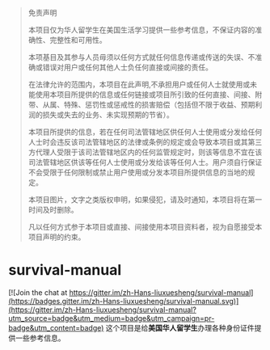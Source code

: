 > 免责声明
> 
> 本项目仅为华人留学生在美国生活学习提供一些参考信息，不保证内容的准确性、完整性和可用性。
> 
> 本项基目及其参与人员毋须以任何方式就任何信息传递或传送的失误、不准确或错误对用户或任何其他人士负任何直接或间接的责任。
> 
> 在法律允许的范围内，本项目在此声明,不承担用户或任何人士就使用或未能使用本项目所提供的信息或任何链接或项目所引致的任何直接、间接、附带、从属、特殊、惩罚性或惩戒性的损害赔偿（包括但不限于收益、预期利润的损失或失去的业务、未实现预期的节省）。
> 
> 本项目所提供的信息，若在任何司法管辖地区供任何人士使用或分发给任何人士时会违反该司法管辖地区的法律或条例的规定或会导致本项目或其第三方代理人受限于该司法管辖地区内的任何监管规定时，则该等信息不宜在该司法管辖地区供该等任何人士使用或分发给该等任何人士。用户须自行保证不会受限于任何限制或禁止用户使用或分发本项目所提供信息的当地的规定。
> 
> 本项目图片，文字之类版权申明，如果侵犯，请及时通知，本项目将在第一时间及时删除。
> 
> 凡以任何方式参于本项目或直接、间接使用本项目资料者，视为自愿接受本项目声明的约束。
> 

# survival-manual
[![Join the chat at https://gitter.im/zh-Hans-liuxuesheng/survival-manual](https://badges.gitter.im/zh-Hans-liuxuesheng/survival-manual.svg)](https://gitter.im/zh-Hans-liuxuesheng/survival-manual?utm_source=badge&utm_medium=badge&utm_campaign=pr-badge&utm_content=badge)
这个项目是给**美国华人留学生**办理各种身份证件提供一些参考信息。
